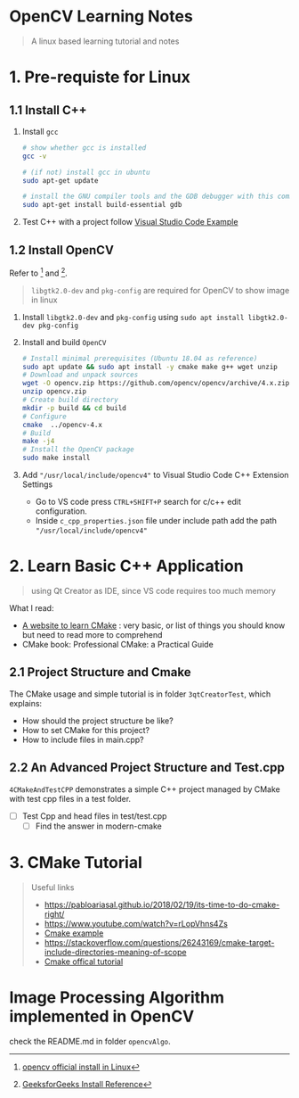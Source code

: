 OpenCV Learning Notes
===
> A linux based learning tutorial and notes
# 1. Pre-requiste for Linux
## 1.1 Install C++

1. Install `gcc`

    ```bash
    # show whether gcc is installed
    gcc -v

    # (if not) install gcc in ubuntu
    sudo apt-get update

    # install the GNU compiler tools and the GDB debugger with this command
    sudo apt-get install build-essential gdb
    ```

2. Test C++ with a project
follow [Visual Studio Code Example](https://code.visualstudio.com/docs/cpp/config-linux)

## 1.2 Install OpenCV
Refer to [^1] and [^2].
> `libgtk2.0-dev` and `pkg-config` are required for OpenCV to show image in linux

1. Install `libgtk2.0-dev` and `pkg-config` using `sudo apt install libgtk2.0-dev pkg-config`
2. Install and build `OpenCV`

    ```bash
    # Install minimal prerequisites (Ubuntu 18.04 as reference)
    sudo apt update && sudo apt install -y cmake make g++ wget unzip
    # Download and unpack sources
    wget -O opencv.zip https://github.com/opencv/opencv/archive/4.x.zip
    unzip opencv.zip
    # Create build directory
    mkdir -p build && cd build
    # Configure
    cmake  ../opencv-4.x
    # Build
    make -j4
    # Install the OpenCV package
    sudo make install
    ```

3. Add `"/usr/local/include/opencv4"` to Visual Studio Code C++ Extension Settings
    - Go to VS code press `CTRL+SHIFT+P` search for c/c++ edit configuration.
    - Inside `c_cpp_properties.json` file under include path add the path `"/usr/local/include/opencv4"`

[^1]: [opencv official install in Linux](https://docs.opencv.org/4.x/d7/d9f/tutorial_linux_install.html)

[^2]: [GeeksforGeeks Install Reference](https://www.geeksforgeeks.org/how-to-install-opencv-in-c-on-linux/)

# 2. Learn Basic C++ Application
> using Qt Creator as IDE, since VS code requires too much memory

What I read:

- [A website to learn CMake](https://cliutils.gitlab.io/modern-cmake/) : very basic, or list of things you should know but need to read more to comprehend
- CMake book: Professional CMake: a Practical Guide

## 2.1 Project Structure and Cmake

The CMake usage and simple tutorial is in folder `3qtCreatorTest`, which explains:

- How should the project structure be like? 
- How to set CMake for this project? 
- How to include files in main.cpp?

## 2.2 An Advanced Project Structure and Test.cpp

`4CMakeAndTestCPP` demonstrates a simple C++ project managed by CMake with test cpp files in a test folder.

- [ ] Test Cpp and head files in test/test.cpp
  - [ ] Find the answer in modern-cmake

# 3. CMake Tutorial
> Useful links
> - https://pabloariasal.github.io/2018/02/19/its-time-to-do-cmake-right/
> - https://www.youtube.com/watch?v=rLopVhns4Zs
> - [Cmake example](https://github.com/wangzhezhe/5MCST/tree/master/cmake_example)
> - https://stackoverflow.com/questions/26243169/cmake-target-include-directories-meaning-of-scope
> - [Cmake offical tutorial](https://cmake.org/cmake/help/latest/guide/tutorial/index.html)

# Image Processing Algorithm implemented in OpenCV

check the README.md in folder `opencvAlgo`.
